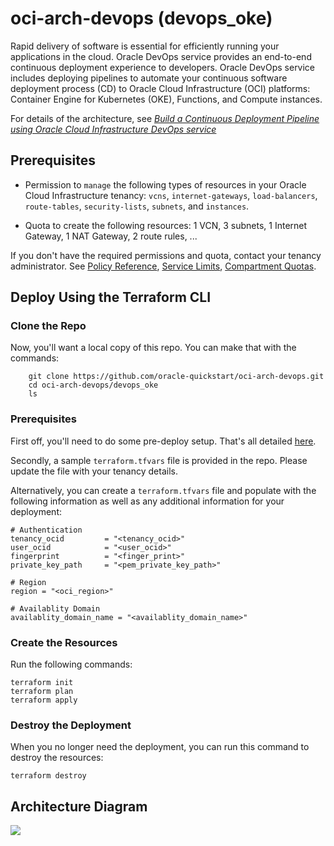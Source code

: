 # oci-arch-devops (devops_oke)

Rapid delivery of software is essential for efficiently running your applications in the cloud. Oracle DevOps service provides an end-to-end continuous deployment experience to developers. Oracle DevOps service includes deploying pipelines to automate your continuous software deployment process (CD) to Oracle Cloud Infrastructure (OCI) platforms: Container Engine for Kubernetes (OKE), Functions, and Compute instances.

For details of the architecture, see [_Build a Continuous Deployment Pipeline using Oracle Cloud Infrastructure DevOps service_](https://docs.oracle.com/en/solutions/build-pipeline-using-devops/index.html)

## Prerequisites

- Permission to `manage` the following types of resources in your Oracle Cloud Infrastructure tenancy: `vcns`, `internet-gateways`, `load-balancers`, `route-tables`, `security-lists`, `subnets`, and `instances`.

- Quota to create the following resources: 1 VCN, 3 subnets, 1 Internet Gateway, 1 NAT Gateway, 2 route rules, ...

If you don't have the required permissions and quota, contact your tenancy administrator. See [Policy Reference](https://docs.cloud.oracle.com/en-us/iaas/Content/Identity/Reference/policyreference.htm), [Service Limits](https://docs.cloud.oracle.com/en-us/iaas/Content/General/Concepts/servicelimits.htm), [Compartment Quotas](https://docs.cloud.oracle.com/iaas/Content/General/Concepts/resourcequotas.htm).

## Deploy Using the Terraform CLI

### Clone the Repo

Now, you'll want a local copy of this repo. You can make that with the commands:

```
    git clone https://github.com/oracle-quickstart/oci-arch-devops.git
    cd oci-arch-devops/devops_oke
    ls
```

### Prerequisites
First off, you'll need to do some pre-deploy setup.  That's all detailed [here](https://github.com/cloud-partners/oci-prerequisites).

Secondly, a sample `terraform.tfvars` file is provided in the repo. Please update the file with your tenancy details.

Alternatively, you can create a `terraform.tfvars` file and populate with the following information as well as any additional information for your deployment:

```
# Authentication
tenancy_ocid         = "<tenancy_ocid>"
user_ocid            = "<user_ocid>"
fingerprint          = "<finger_print>"
private_key_path     = "<pem_private_key_path>"

# Region
region = "<oci_region>"

# Availablity Domain 
availablity_domain_name = "<availablity_domain_name>"

````

### Create the Resources
Run the following commands:

    terraform init
    terraform plan
    terraform apply


### Destroy the Deployment
When you no longer need the deployment, you can run this command to destroy the resources:

    terraform destroy

## Architecture Diagram

![](./images/dev-ops-deployment-pipeline.png)


